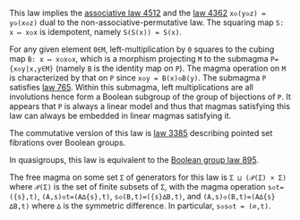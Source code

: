 This law implies the [associative law 4512](https://teorth.github.io/equational_theories/implications/?4512) and the [law 4362](https://teorth.github.io/equational_theories/implications/?4362) `x◇(y◇z) = y◇(x◇z)` dual to the non-associative-permutative law.  The squaring map `S: x ↦ x◇x` is idempotent, namely `S(S(x)) = S(x)`.

For any given element `0∈M`, left-multiplication by `0` squares to the cubing map `B: x ↦ x◇x◇x`, which is a morphism projecting `M` to the submagma `P={x◇y|x,y∈M}` (namely `B` is the identity map on `P`).  The magma operation on `M` is characterized by that on `P` since `x◇y = B(x)◇B(y)`.  The submagma `P` satisfies [law 765](https://teorth.github.io/equational_theories/implications/?765).  Within this submagma, left multiplications are all involutions hence form a Boolean subgroup of the group of bijections of `P`.  It appears that `P` is always a linear model and thus that magmas satisfying this law can always be embedded in linear magmas satisfying it.

The commutative version of this law is [law 3385](https://teorth.github.io/equational_theories/implications/?3385) describing pointed set fibrations over Boolean groups.

In quasigroups, this law is equivalent to the [Boolean group law 895](https://teorth.github.io/equational_theories/implications/?895).

The free magma on some set `Σ` of generators for this law is `Σ ⊔ (𝒫(Σ) × Σ)` where `𝒫(Σ)` is the set of finite subsets of `Σ`, with the magma operation `s◇t=({s},t)`, `(A,s)◇t=(A∆{s},t)`, `s◇(B,t)=({s}∆B,t)`, and `(A,s)◇(B,t)=(A∆{s}∆B,t)` where `∆` is the symmetric difference.  In particular, `s◇s◇t = (∅,t)`.
